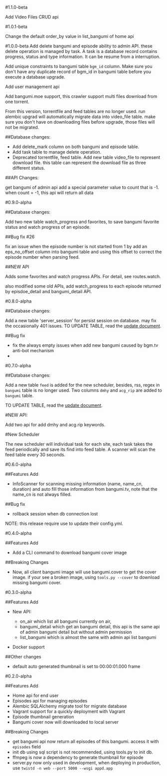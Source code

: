 #1.1.0-beta

Add Video Files CRUD api

#1.0.1-beta

Change the default order_by value in list_bangumi of home api

#1.0.0-beta
Add delete bangumi and episode ability to admin API. these delete operation is managed by task. A task is a database record contains progress, status and type information. It can be resume
 from a interruption.
 
Add unique constraints to bangumi table `bgm_id` column. Make sure you don't have any duplicate record of bgm_id in bangumi table before you execute a database upgrade. 

Add user management api

Add bangumi.moe support, this crawler support multi files download from one torrent.

From this version, torrentfile and feed tables are no longer used. run alembic upgrad will automatically migrate data into video_file table. make sure you don't have on downloading files
before upgrade, those files will not be migrated.

##Database changes:

- Add delete_mark column on both bangumi and episode table.
- Add task table to manage delete operation.
- Deprecated torrentfile, feed table. Add new table video_file to represent download file. this table can represent the download file as three different status.

##API Changes:

get bangumi of admin api add a special parameter value to count that is -1. when count = -1, this api will return all data


#0.9.0-alpha

##Database changes:

Add two new table watch_progress and favorites, to save bangumi favorite status and watch progress of an episode.

##Bug fix
#26

fix an issue when the episode number is not started from 1 by add an eps_no_offset column into bangumi table and using this offset to correct the episode number when parsing feed. 

##NEW API

Adds some favorites and watch progress APIs. For detail, see routes.watch.

also modified some old APIs, add watch_progress to each episode returned by episdoe_detail and bangumi_detail API.


#0.8.0-alpha

##Database changes:

Add a new table 'server_session' for persist session on database. may fix the occasionally 401 issues.
TO UPDATE TABLE, read the [update document](https://github.com/lordfriend/Albireo/blob/master/alembic/README.md).

##Bug fix

- fix the always empty issues when add new bangumi caused by bgm.tv anti-bot mechanism
- 

#0.7.0-alpha

##Database changes:

Add a new table `feed` is added for the new scheduler, besides, rss, regex in `bangumi` table is no longer used. Two columns `dmhy` and `acg_rip` are added to `bangumi` table.

TO UPDATE TABLE, read the [update document](https://github.com/lordfriend/Albireo/blob/master/alembic/README.md).

#NEW API:

Add two api for add dmhy and acg.rip keywords.

#New Scheduler

The new scheduler will individual task for each site, each task takes the feed periodically and save its find into feed table. A scanner will scan the feed table every 30 seconds.


#0.6.0-alpha

##Features Add

- InfoScanner for scanning missing information (name, name_cn, duration) and auto fill those information from bangumi.tv, note that the name_cn is not always filled.

##Bug fix

- rollback session when db connection lost

NOTE: this release require use to update their config.yml.

#0.4.0-alpha

##Features Add

- Add a CLI command to download bangumi cover image

##Breaking Changes

- Now, all client bangumi image will use bangumi.cover to get the cover image. if your see a broken image, using `tools.py --cover` to download missing bangumi cover.


#0.3.0-alpha

##Features Add

- New API:
    - on_air which list all bangumi currently on air,
    - bangumi_detail which get an bangumi detail, this api is the same api of admin bangumi detail but without admin permission
    - list_bangumi which is almost the same with admin api list bangumi

- Docker support


##Other changes

- default auto generated thumbnail is set to 00:00:01.000 frame


#0.2.0-alpha

##Features Add

- Home api for end user
- Episodes api for managing episodes
- Alembic SQLAlchemy migrate tool for migrate database
- Vagrant support for a quickly deployment with Vagrant
- Episode thumbnail generation
- Bangumi cover now will downloaded to local server

##Breaking Changes
- get bangumi api now return all episodes of this bangumi. access it with `episodes` field
- init db using sql script is not recommended, using tools.py to init db.
- ffmpeg is now a dependency to generate thumbnail for episode
- server.py now only used in development, when deploying in production, use `twistd -n web --port 5000 --wsgi appd.app`
